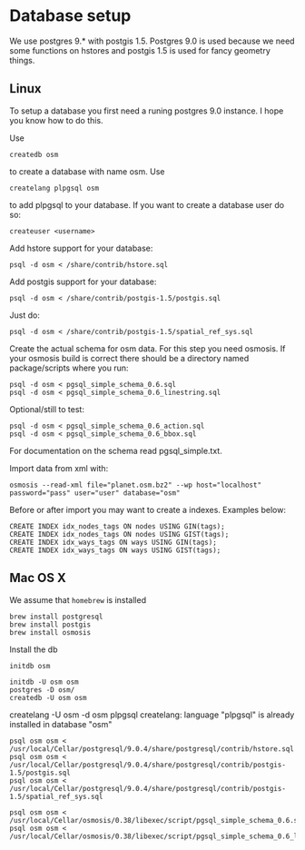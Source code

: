 Database setup
==============

We use postgres 9.* with postgis 1.5. Postgres 9.0 is used because we need some
functions on hstores and postgis 1.5 is used for fancy geometry things.


Linux
-----

To setup a database you first need a runing postgres 9.0 instance. I hope you know
how to do this.

Use

    createdb osm

to create a database with name osm. Use

    createlang plpgsql osm

to add plpgsql to your database. If you want to create a database user do so:

    createuser <username>

Add hstore support for your database:

    psql -d osm < /share/contrib/hstore.sql

Add postgis support for your database:

    psql -d osm < /share/contrib/postgis-1.5/postgis.sql

Just do:

    psql -d osm < /share/contrib/postgis-1.5/spatial_ref_sys.sql

Create the actual schema for osm data. For this step you need osmosis. If your
osmosis build is correct there should be a directory named package/scripts where
you run:

    psql -d osm < pgsql_simple_schema_0.6.sql
    psql -d osm < pgsql_simple_schema_0.6_linestring.sql

Optional/still to test:

    psql -d osm < pgsql_simple_schema_0.6_action.sql
    psql -d osm < pgsql_simple_schema_0.6_bbox.sql

For documentation on the schema read pgsql_simple.txt.

Import data from xml with:

    osmosis --read-xml file="planet.osm.bz2" --wp host="localhost" password="pass" user="user" database="osm"

Before or after import you may want to create a indexes. Examples below:

    CREATE INDEX idx_nodes_tags ON nodes USING GIN(tags);
    CREATE INDEX idx_nodes_tags ON nodes USING GIST(tags);
    CREATE INDEX idx_ways_tags ON ways USING GIN(tags);
    CREATE INDEX idx_ways_tags ON ways USING GIST(tags);

Mac OS X
--------

We assume that `homebrew` is installed

    brew install postgresql
    brew install postgis
    brew install osmosis

Install the db

    initdb osm

    initdb -U osm osm
    postgres -D osm/
    createdb -U osm osm

createlang -U osm -d osm plpgsql 
createlang: language "plpgsql" is already installed in database "osm"

    psql osm osm < /usr/local/Cellar/postgresql/9.0.4/share/postgresql/contrib/hstore.sql 
    psql osm osm < /usr/local/Cellar/postgresql/9.0.4/share/postgresql/contrib/postgis-1.5/postgis.sql
    psql osm osm < /usr/local/Cellar/postgresql/9.0.4/share/postgresql/contrib/postgis-1.5/spatial_ref_sys.sql

    psql osm osm < /usr/local/Cellar/osmosis/0.38/libexec/script/pgsql_simple_schema_0.6.sql
    psql osm osm < /usr/local/Cellar/osmosis/0.38/libexec/script/pgsql_simple_schema_0.6_linestring.sql

